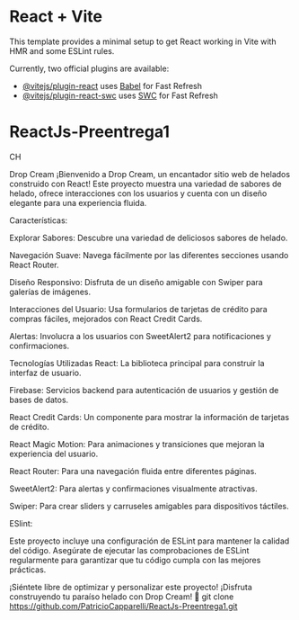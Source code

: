 # React + Vite

This template provides a minimal setup to get React working in Vite with HMR and some ESLint rules.

Currently, two official plugins are available:

- [@vitejs/plugin-react](https://github.com/vitejs/vite-plugin-react/blob/main/packages/plugin-react/README.md) uses [Babel](https://babeljs.io/) for Fast Refresh
- [@vitejs/plugin-react-swc](https://github.com/vitejs/vite-plugin-react-swc) uses [SWC](https://swc.rs/) for Fast Refresh
# ReactJs-Preentrega1
CH

Drop Cream
¡Bienvenido a Drop Cream, un encantador sitio web de helados construido con React! Este proyecto muestra una variedad de sabores de helado, ofrece interacciones con los usuarios y cuenta con un diseño elegante para una experiencia fluida.

Características:

Explorar Sabores: Descubre una variedad de deliciosos sabores de helado.

Navegación Suave: Navega fácilmente por las diferentes secciones usando React Router.

Diseño Responsivo: Disfruta de un diseño amigable con Swiper para galerías de imágenes.

Interacciones del Usuario: Usa formularios de tarjetas de crédito para compras fáciles, mejorados con React Credit Cards.

Alertas: Involucra a los usuarios con SweetAlert2 para notificaciones y confirmaciones.

Tecnologías Utilizadas
React: La biblioteca principal para construir la interfaz de usuario.

Firebase: Servicios backend para autenticación de usuarios y gestión de bases de datos.

React Credit Cards: Un componente para mostrar la información de tarjetas de crédito.

React Magic Motion: Para animaciones y transiciones que mejoran la experiencia del usuario.

React Router: Para una navegación fluida entre diferentes páginas.

SweetAlert2: Para alertas y confirmaciones visualmente atractivas.

Swiper: Para crear sliders y carruseles amigables para dispositivos táctiles.

ESlint:

Este proyecto incluye una configuración de ESLint para mantener la calidad del código. Asegúrate de ejecutar las comprobaciones de ESLint regularmente para garantizar que tu código cumpla con las mejores prácticas.

¡Siéntete libre de optimizar y personalizar este proyecto! ¡Disfruta construyendo tu paraíso helado con Drop Cream! 🍦
git clone https://github.com/PatricioCapparelli/ReactJs-Preentrega1.git


